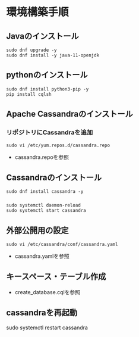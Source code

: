 # 環境構築手順
## Javaのインストール
```
sudo dnf upgrade -y
sudo dnf install -y java-11-openjdk
```
## pythonのインストール
```
sudo dnf install python3-pip -y
pip install cqlsh
```
## Apache Cassandraのインストール
### リポジトリにCassandraを追加
```
sudo vi /etc/yum.repos.d/cassandra.repo
```
* cassandra.repoを参照

## Cassandraのインストール
```
sudo dnf install cassandra -y 
```
### 
```
sudo systemctl daemon-reload
sudo systemctl start cassandra
```

## 外部公開用の設定
```
sudo vi /etc/cassandra/conf/cassandra.yaml
```
* cassandra.yamlを参照

## キースペース・テーブル作成
* create_database.cqlを参照

## cassandraを再起動
sudo systemctl restart cassandra
